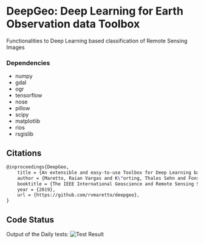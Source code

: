 # DeepGeo: Deep Learning for Earth Observation data Toolbox

Functionalities to Deep Learning based classification of Remote Sensing Images

### Dependencies
* numpy
* gdal
* ogr
* tensorflow
* nose
* pillow
* scipy
* matplotlib
* rios
* rsgislib

## Citations

```latex
@inproceedings{DeepGeo,
    title = {An extensible and easy-to-use Toolbox for Deep Learning based analysis of Remote Sensing Images.},
    author = {Maretto, Raian Vargas and K\"orting, Thales Sehn and Fonseca, Leila Maria Garcia},
    booktitle = {The IEEE International Geoscience and Remote Sensing Symposium - IGARSS 2019},
    year = {2019},
    url = {https://github.com/rvmaretto/deepgeo},
}
```

## Code Status

Output of the Daily tests: ![Test Result](https://travis-ci.com/rvmaretto/DeepLeEO.svg?token=hzZBUnY2fxA36rz9qeM9&branch=master)
